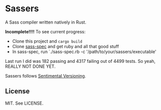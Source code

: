 # Sassers

A Sass compiler written natively in Rust.

**Incomplete!!!!** To see current progress:

* Clone this project and `cargo build`
* Clone [sass-spec](https://github.com/sass/sass-spec/) and get ruby and all that good stuff
* In sass-spec, run `./sass-spec.rb -c '/path/to/your/sassers/executable'

Last run I did was 182 passing and 4317 failing out of 4499 tests. So yeah, REALLY NOT DONE YET.

Sassers follows [Sentimental Versioning](http://sentimentalversioning.org/).

## License

MIT. See LICENSE.
